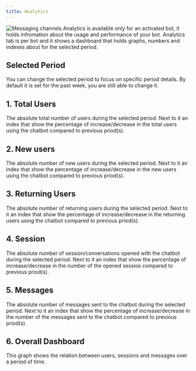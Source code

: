 ```yaml
---
title: Analytics
---
```


![Messaging channels](/img/docs/analytics.png)
Analytics is available only for an activated bot, it holds infromation about the usage and performance of your bot. Analytics tab is per bot and it shows a dashboard that holds graphs, numbers and indexes about for the selected period.

## Selected Period
You can change the selected period to focus on specific period details. By default it is set for the past week, you are still able to change it.


## 1. Total Users
The absolute total number of users during the selected period. Next to it an index that show the percentage of increase/decrease in the total users using the chatbot compared to previous priod(s).

## 2. New users
The absolute number of new users during the selected period. Next to it an index that show the percentage of increase/decrease in the new users using the chatbot compared to previous priod(s).
## 3. Returning Users
The absolute number of returning users during the selected period. Next to it an index that show the percentage of increase/decrease in the returning users using the chatbot compared to previous priod(s).
## 4. Session
The absolute number of session/conversations opened with the chatbot during the selected period. Next to it an index that show the percentage of increase/decrease in the number of the opened sessios compared to previous priod(s).

## 5. Messages
The absolute number of messages sent to the chatbot during the selected period. Next to it an index that show the percentage of increase/decrease in the number of the messages sent to the chatbot compared to previous priod(s).

## 6. Overall Dashboard
This graph shows the relation between users, sessions and messages over a period of time.
